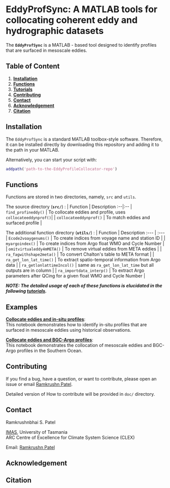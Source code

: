 # EddyProfSync: A MATLAB tools for collocating coherent eddy and hydrographic datasets

The **`EddyProfSync`** is a MATLAB - based tool designed to identify profiles that are surfaced in mesoscale eddies.

## Table of Content
1. [**Installation**](#installation-1)
1. [**Functions**](#functions)
1. [**Tutorials**](#examples)
1. [**Contributing**](#contributing)
1. [**Contact**](#contact)
1. [**Acknowledgement**](#acknowledgement)
1. [**Citation**](#citation)

<!-- 1. [**Requirements**](#requirements-1) -->

## Installation
The `EddyProfSync` is a standard MATLAB toolbox-style software. Therefore, it can be installed directly by downloading this repository and adding it to the path in your MATLAB. 

Alternatively, you can start your script with:
```matlab
addpath('path-to-the-EddyProfileCollocator-repo')
```
<!-- To quickly get started with `EddyProfSync`, follow these steps:
1.	Clone `EddyProfileCollocator` repository to your local machine.
1.	Add the toolbox to your MATLAB path.
1.	Run the provided example notebooks in the tutorials directory to understand the toolbox's capabilities. -->

<!-- ## Requirements
It is designed to work with MATLAB basic Toolbox. -->

## Functions
Functions are stored in two directories, namely, `src` and `utils`.

The source directory (**`src/`**) :
| Function | Description
:--|:--
| `find_profineddy()` | To collocate eddies and profile, uses `collocateeddynprof()`|
| `collocateeddynprof()` | To match eddies and surfaced profile |


The additional function directory (**`utils/`**) :
| Function | Description
:--- | :---
| `Ecode2voaygenums()` | To create indices from voyage name and station ID |
| `myargoindex()` | To create indices from Argo float WMO and Cycle Number |
| `omitvirtualeddy4mMETA()` | To remove virtual eddies from META eddies |
| `ra_fagwithshape2meta()` | To convert Chalton's table to META format |
| `ra_get_lon_lat_time()` | To extract spatio-temporal information from Argo data |
| `ra_getlonlattimeIncol()` | same as `ra_get_lon_lat_time` but all outputs are in column |
| `ra_importdata_interp()` | To extract Argo parameters after QCing for a given float WMO and Cycle Number |

**_NOTE: The detailed usage of each of these functions is elucidated in the following [tutorials](#examples)._**

## Examples
[**Collocate eddies and in-situ profiles**](tutorials/matchInsituProfiles_stas.html):\
This notebook demonstrates how to identify in-situ profiles that are surfaced in mesoscale eddies using historical observations.

[**Collocate eddies and BGC-Argo profiles**](tutorials/matchArgo_SO.ipynb):\
This notebook demonstrates the collocation of mesoscale eddies and BGC-Argo profiles in the Southern Ocean.

## Contributing
If you find a bug, have a question, or want to contribute, please open an issue or email [Ramkrushn Patel](Ramkrushnbhai.Patel@utas.edu.au). 

Detailed version of How to contribute will be provided in `doc/` directory.

## Contact
Ramkrushnbhai S. Patel

[IMAS](https://www.imas.utas.edu.au/), University of Tasmania\
ARC Centre of Excellence for Climate System Science (CLEX)

Email: [Ramkrushn Patel](mailto:Ramkrushnbhai.Patel@utas.edu.au)


## Acknowledgement

## Citation
